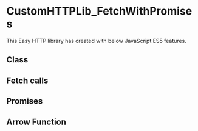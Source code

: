 # CustomHTTPLib_FetchWithPromises
This Easy HTTP library has  created with below JavaScript ES5 features.

## Class
## Fetch calls
## Promises
## Arrow Function


